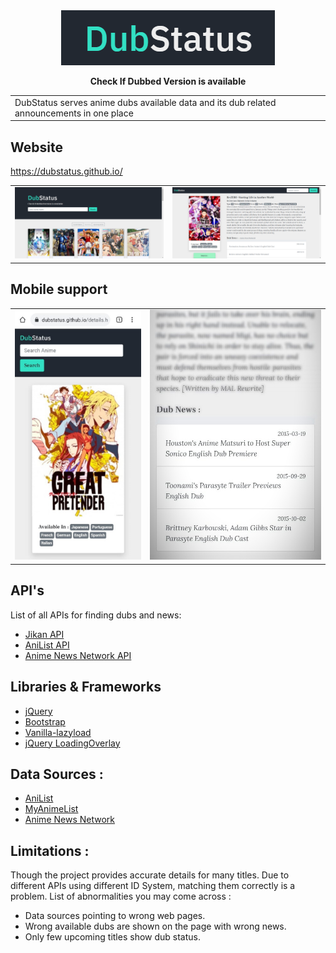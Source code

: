 <div align="center">
  <img alt="logo" src="https://github.com/dubstatus/dubstatus.github.io/blob/master/assets/logo.png"/>
  
  **Check If Dubbed Version is available**
 
 <table>
<tr>
<td>
  DubStatus serves anime dubs available data and its dub related announcements in one place
</td>
</tr>
</table></div>

 ## Website
 
https://dubstatus.github.io/

<table><tr>
<td> <img src="https://github.com/dubstatus/dubstatus.github.io/blob/master/assets/snapshot3.png" alt="snapshot"/> </td>
<td> <img src="https://github.com/dubstatus/dubstatus.github.io/blob/master/assets/snapshot5.png" alt="snapshot"/> </td>
</tr></table>

## Mobile support

<table>
  <td>
    <img src="https://github.com/dubstatus/dubstatus.github.io/blob/master/assets/snapshot4.jpeg" height="400px" alt="snapshot"/>
  </td>
  <td>
    <img src="https://github.com/dubstatus/dubstatus.github.io/blob/master/assets/snapshot2.jpeg" height="400px" alt="snapshot"/>
  </td> 
 </table>


## API's
List of all APIs for finding dubs and news:

* [Jikan API](https://jikan.moes)
* [AniList API](https://anilist.gitbook.io/anilist-apiv2-docs/)
* [Anime News Network API](https://www.animenewsnetwork.com/encyclopedia/api.php)
  
## Libraries & Frameworks

* [jQuery](https://jquery.com/)
* [Bootstrap](https://getbootstrap.com/)
* [Vanilla-lazyload](https://github.com/verlok/vanilla-lazyload)
* [jQuery LoadingOverlay](https://gasparesganga.com/labs/jquery-loading-overlay/)

              
## Data Sources :

* [AniList](https://anilist.co//)
* [MyAnimeList](https://myanimelist.net)
* [Anime News Network](https://www.animenewsnetwork.com/)
## Limitations :

Though the project provides accurate details for many titles. Due to different APIs using different ID System, matching them correctly is a problem. List of abnormalities you may come across :

* Data sources pointing to wrong web pages.
* Wrong available dubs are shown on the page with wrong news.
* Only few upcoming titles show dub status.
